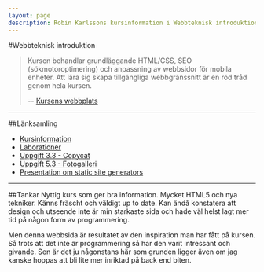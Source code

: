 ```yaml
---
layout: page
description: Robin Karlssons kursinformation i Webbteknisk introduktion.
---
```


#Webbteknisk introduktion

>Kursen behandlar grundläggande HTML/CSS, SEO (sökmotoroptimering) och anpassning av webbsidor för mobila
>enheter. Att lära sig skapa tillgängliga webbgränssnitt är en röd tråd genom hela kursen.
>
> -- [Kursens webbplats](https://coursepress.lnu.se/kurs/webbteknisk-introduktion/)

---
##Länksamling

- [Kursinformation](https://coursepress.lnu.se/kurs/webbteknisk-introduktion/)
- [Laborationer](http://1ik415.rpkn.se/)
- [Uppgift 3.3 - Copycat](https://github.com/rk222ev/1ik415-Uppgift-3-3)
- [Uppgift 5.3 - Fotogalleri](http://1ik415.rpkn.se/gallery)
- [Presentation om static site generators](http://ssg.rpkn.se)

---

##Tankar
Nyttig kurs som ger bra information. Mycket HTML5 och nya tekniker. Känns fräscht och väldigt up to date.
Kan ändå konstatera att design och utseende inte är min starkaste sida och hade väl helst lagt mer tid
på någon form av programmering.

Men denna webbsida är resultatet av den inspiration man har fått på kursen. Så trots att det inte är
programmering så har den varit intressant och givande. Sen är det ju någonstans här som grunden ligger
även om jag kanske hoppas att bli lite mer inriktad på back end biten.
